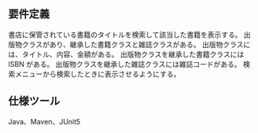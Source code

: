 ## 要件定義
書店に保管されている書籍のタイトルを検索して該当した書籍を表示する。
出版物クラスがあり、継承した書籍クラスと雑誌クラスがある。
出版物クラスには、タイトル、内容、金額がある。
出版物クラスを継承した書籍クラスには ISBN がある。
出版物クラスを継承した雑誌クラスには雑誌コードがある。
検索メニューから検索したときに表示させるようにする。 

## 仕様ツール
Java、Maven、JUnit5
